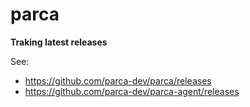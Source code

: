# parca

**Traking latest releases**

See:

* https://github.com/parca-dev/parca/releases
* https://github.com/parca-dev/parca-agent/releases
